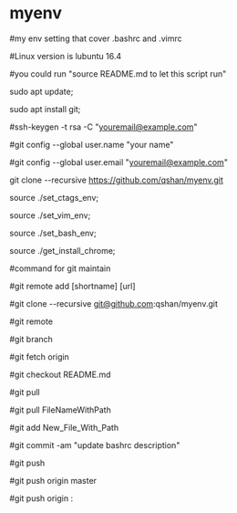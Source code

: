 # myenv
#my env setting that cover .bashrc and .vimrc

#Linux version is lubuntu 16.4

#you could run "source README.md to let this script run"

sudo apt update;

sudo apt install git;

#ssh-keygen -t rsa -C "youremail@example.com"

#git config --global user.name "your name"

#git config --global user.email "youremail@example.com"

git clone --recursive https://github.com/qshan/myenv.git

source ./set_ctags_env;

source ./set_vim_env;

source ./set_bash_env;

source ./get_install_chrome;

#command for git maintain

#git remote add [shortname] [url]

#git clone --recursive git@github.com:qshan/myenv.git

#git remote

#git branch

#git fetch origin

#git checkout README.md

#git pull

#git pull FileNameWithPath

#git add New_File_With_Path

#git commit -am "update bashrc description"

#git push

#git push origin master

#git push origin :
